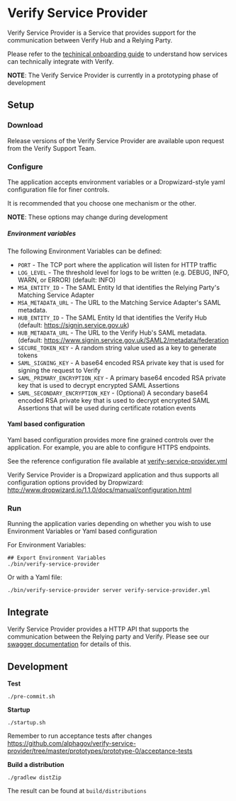 Verify Service Provider
=======================

Verify Service Provider is a Service that provides support for the communication
between Verify Hub and a Relying Party.

Please refer to the [techinical onboarding guide](https://alphagov.github.io/rp-onboarding-tech-docs/) to understand how services can technically integrate with Verify.

__NOTE__: The Verify Service Provider is currently in a prototyping phase of development


Setup
-----

### Download

Release versions of the Verify Service Provider are available upon request from the Verify Support Team.

### Configure

The application accepts environment variables or a Dropwizard-style yaml configuration file for finer controls. 

It is recommended that you choose one mechanism or the other.

__NOTE__: These options may change during development

##### Environment variables

The following Environment Variables can be defined:

* `PORT` - The TCP port where the application will listen for HTTP traffic
* `LOG_LEVEL` - The threshold level for logs to be written (e.g. DEBUG, INFO, WARN, or ERROR) (default: INFO)
* `MSA_ENTITY_ID` - The SAML Entity Id that identifies the Relying Party's Matching Service Adapter
* `MSA_METADATA_URL` - The URL to the Matching Service Adapter's SAML metadata.
* `HUB_ENTITY_ID` - The SAML Entity Id that identifies the Verify Hub (default: https://signin.service.gov.uk)
* `HUB_METADATA_URL` - The URL to the Verify Hub's SAML metadata. (default: https://www.signin.service.gov.uk/SAML2/metadata/federation
* `SECURE_TOKEN_KEY` - A random string value used as a key to generate tokens
* `SAML_SIGNING_KEY` - A base64 encoded RSA private key that is used for signing the request to Verify
* `SAML_PRIMARY_ENCRYPTION_KEY` - A primary base64 encoded RSA private key that is used to decrypt encrypted SAML Assertions
* `SAML_SECONDARY_ENCRYPTION_KEY` - (Optional) A secondary base64 encoded RSA private key that is used to decrypt encrypted SAML Assertions that will be used during certificate rotation events

#### Yaml based configuration

Yaml based configuration provides more fine grained controls over the application. For example, you are able to configure HTTPS endpoints.

See the reference configuration file available at [verify-service-provider.yml](
https://github.com/alphagov/verify-service-provider/blob/master/prototypes/prototype-0/verify-service-provider/configuration/verify-service-provider.yml
)

Verify Service Provider is a Dropwizard application and thus supports all configuration options
provided by Dropwizard: http://www.dropwizard.io/1.1.0/docs/manual/configuration.html

### Run

Running the application varies depending on whether you wish to use Environment Variables or Yaml based configuration

For Environment Variables:

```
## Export Environment Variables
./bin/verify-service-provider
```

Or with a Yaml file:

```
./bin/verify-service-provider server verify-service-provider.yml
```

## Integrate

Verify Service Provider provides a HTTP API that supports the communication between the Relying party
and Verify. Please see our [swagger documentation](https://alphagov.github.io/verify-service-provider) for details of this.

Development
-----------

__Test__
```
./pre-commit.sh
```

__Startup__
```
./startup.sh
```

Remember to run acceptance tests after changes https://github.com/alphagov/verify-service-provider/tree/master/prototypes/prototype-0/acceptance-tests

__Build a distribution__
```
./gradlew distZip
```

The result can be found at `build/distributions`
